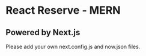 # React Reserve - MERN
## Powered by Next.js
Please add your own next.config.js and now.json files.
